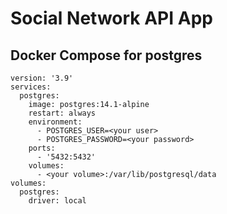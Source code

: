 # Social Network API App

## Docker Compose for postgres

```
version: '3.9'
services:
  postgres:
    image: postgres:14.1-alpine
    restart: always
    environment:
      - POSTGRES_USER=<your user>
      - POSTGRES_PASSWORD=<your password>
    ports:
      - '5432:5432'
    volumes:
      - <your volume>:/var/lib/postgresql/data
volumes:
  postgres:
    driver: local
```
